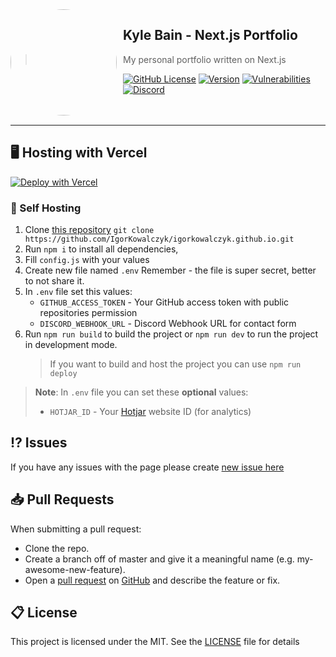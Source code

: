 <img width="170" height="170" align="left" style="float: left; margin: 0 10px 0 0; border-radius: 50%;" src="https://media.discordapp.net/attachments/710425657003212810/933327129305821184/circle.png">

## Kyle Bain - Next.js Portfolio

> My personal portfolio written on Next.js

[![GitHub License](https://img.shields.io/github/license/igorkowalczyk/blog?color=%2334D058&logo=github&style=flat-square&label=License)](https://github.com/igorkowalczyk/igorkowalczyk.github.io/blob/master/license.md)
[![Version](https://img.shields.io/github/v/release/igorkowalczyk/igorkowalczyk.github.io?color=%2334D058&logo=github&style=flat-square&label=Version)](https://github.com/igorkowalczyk/igorkowalczyk.github.io/releases)
[![Vulnerabilities](https://img.shields.io/snyk/vulnerabilities/github/igorkowalczyk/igorkowalczyk.github.io?color=%2334D058&logo=github&style=flat-square&label=Vulnerabilities)](https://github.com/igorkowalczyk/igorkowalczyk.github.io)
[![Discord](https://img.shields.io/discord/666599184844980224?color=%2334D058&logo=discord&style=flat-square&logoColor=fff&label=Discord)](https://igorkowalczyk.dev/discord)
<br><br><br>

---

## 🖥️ Hosting with Vercel

[![Deploy with Vercel](https://vercel.com/button)](https://vercel.com/new/clone?repository-url=https%3A%2F%2Fgithub.com%2Figorkowalczyk%2Figorkowalczyk.github.io&env=GITHUB_ACCESS_TOKEN,DISCORD_WEBHOOK_URL&envDescription=Environment%20Variables%20Docs&envLink=https%3A%2F%2Fgithub.com%2FIgorKowalczyk%2Figorkowalczyk.github.io%23-self-hosting&project-name=portfolio&repo-name=igorkowalczyk-portfolio&demo-title=Example%20deploy&demo-description=Example%20production%20deploy%20from%20Github%20Repository&demo-url=https%3A%2F%2Figorkowalczyk.dev&demo-image=https%3A%2F%2Fi.imgur.com%2FT4VsRuy.png)

### 🔩 Self Hosting

1. Clone [this repository](https://github.com/igorkowalczyk/igorkowalczyk.github.io) `git clone https://github.com/IgorKowalczyk/igorkowalczyk.github.io.git`
2. Run `npm i` to install all dependencies,
3. Fill `config.js` with your values
4. Create new file named `.env` Remember - the file is super secret, better to not share it.
5. In `.env` file set this values:
   - `GITHUB_ACCESS_TOKEN` - Your GitHub access token with public repositories permission
   - `DISCORD_WEBHOOK_URL` - Discord Webhook URL for contact form
6. Run `npm run build` to build the project or `npm run dev` to run the project in development mode.
   > If you want to build and host the project you can use `npm run deploy`

> **Note**: In `.env` file you can set these **optional** values:
>
> - `HOTJAR_ID` - Your [Hotjar](https://www.hotjar.com) website ID (for analytics)

## ⁉️ Issues

If you have any issues with the page please create [new issue here](https://github.com/igorkowalczyk/igorkowalczyk.github.io/issues)

## 📥 Pull Requests

When submitting a pull request:

- Clone the repo.
- Create a branch off of master and give it a meaningful name (e.g. my-awesome-new-feature).
- Open a [pull request](https://github.com/igorkowalczyk/igorkowalczyk.github.io/pulls) on [GitHub](https://github.com) and describe the feature or fix.

## 📋 License

This project is licensed under the MIT. See the [LICENSE](https://github.com/igorkowalczyk/igorkowalczyk.github.io/blob/master/license.md) file for details
